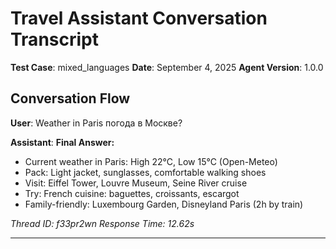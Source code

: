 # Travel Assistant Conversation Transcript

**Test Case**: mixed_languages
**Date**: September 4, 2025
**Agent Version**: 1.0.0

## Conversation Flow

**User**: Weather in Paris погода в Москве?

**Assistant**: **Final Answer:**

- Current weather in Paris: High 22°C, Low 15°C (Open-Meteo)
- Pack: Light jacket, sunglasses, comfortable walking shoes
- Visit: Eiffel Tower, Louvre Museum, Seine River cruise
- Try: French cuisine: baguettes, croissants, escargot
- Family-friendly: Luxembourg Garden, Disneyland Paris (2h by train)

*Thread ID: f33pr2wn*
*Response Time: 12.62s*

---
